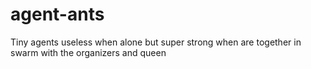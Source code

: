 # agent-ants
Tiny agents useless when alone but super strong when are together in swarm with the organizers and queen
